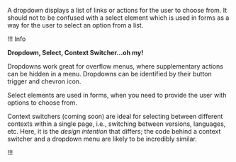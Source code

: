 A dropdown displays a list of links or actions for the user to choose from. It should not to be confused with a select element which is used in forms as a way for the user to select an option from a list.

!!! Info

**Dropdown, Select, Context Switcher...oh my!**

Dropdowns work great for overflow menus, where supplementary actions can be hidden in a menu. Dropdowns can be identified by their button trigger and chevron icon.

Select elements are used in forms, when you need to provide the user with options to choose from.

Context switchers (coming soon) are ideal for selecting between different contexts within a single page, i.e., switching between versions, languages, etc. Here, it is the _design intention_ that differs; the code behind a context switcher and a dropdown menu are likely to be incredibly similar.

!!!
